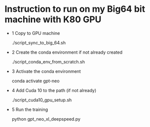 

# Instruction to run on my Big64 bit machine with K80 GPU




- 1 Copy to GPU machine
  
  ./script_sync_to_big_64.sh

- 2 Create the conda environment if not already created

  ./script_conda_env_from_scratch.sh

- 3 Activate the conda environment 

   conda activate gpt-neo

- 4 Add Cuda 10 to the path (if not already)

  ./script_cuda10_gpu_setup.sh

- 5 Run the training

  python gpt_neo_xl_deepspeed.py




